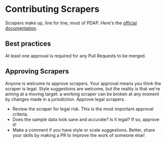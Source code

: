 # Contributing Scrapers
Scrapers make up, line for line, most of PDAP. Here's the [official documentation](https://docs.pdap.io/data-collection/write-a-data-scraper).

## Best practices
At least one approval is required for any Pull Requests to be merged.

## Approving Scrapers
Anyone is welcome to approve scrapers. Your approval means you think the scraper is legal. Style suggestions are welcome, but the reality is that we're aiming at a moving target: a working scraper can be broken at any moment by changes made in a jurisdiction. Approve legal scrapers.

* Review the scraper for legal risk. This is the most important approval criteria.
* Does the sample data look sane and accurate? Is it legal? If so, approve it!
* Make a comment if you have style or scale suggestions. Better, share your skills by making a PR to improve the work of someone else!
